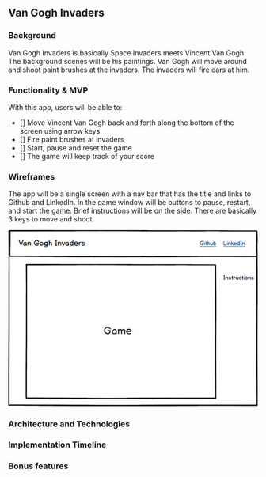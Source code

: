 ## Van Gogh Invaders

### Background

Van Gogh Invaders is basically Space Invaders meets Vincent Van Gogh.  
The background scenes will be his paintings.  Van Gogh will move around
and shoot paint brushes at the invaders.  The invaders will fire ears at him.  

### Functionality & MVP  

With this app, users will be able to:
- [] Move Vincent Van Gogh back and forth along the bottom of the screen using arrow keys
- [] Fire paint brushes at invaders
- [] Start, pause and reset the game
- [] The game will keep track of your score

### Wireframes

The app will be a single screen with a nav bar that has the title and links to
Github and LinkedIn.  In the game window will be buttons to pause, restart, and start
the game.  Brief instructions will be on the side.  There are basically 3 keys to move
and shoot.  

![wireframes](wireframe.png)

### Architecture and Technologies

### Implementation Timeline

### Bonus features
